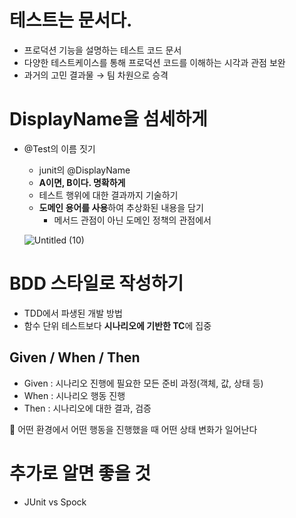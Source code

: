 # 테스트는 문서다.

- 프로덕션 기능을 설명하는 테스트 코드 문서
- 다양한 테스트케이스를 통해 프로덕션 코드를 이해하는 시각과 관점 보완
- 과거의 고민 결과물 → 팀 차원으로 승격

# DisplayName을 섬세하게

- @Test의 이름 짓기
    - junit의 @DisplayName
    - **A이면, B이다. 명확하게**
    - 테스트 행위에 대한 결과까지 기술하기
    - **도메인 용어를 사용**하여 추상화된 내용을 담기
        - 메서드 관점이 아닌 도메인 정책의 관점에서
    
    ![Untitled (10)](https://github.com/ssjjaa-algo/TestCode-/assets/57981401/70116325-6a01-4807-9fc3-1c95f8cb8155)


# BDD 스타일로 작성하기

- TDD에서 파생된 개발 방법
- 함수 단위 테스트보다 **시나리오에 기반한 TC**에 집중

## Given / When / Then

- Given : 시나리오 진행에 필요한 모든 준비 과정(객체, 값, 상태 등)
- When : 시나리오 행동 진행
- Then : 시나리오에 대한 결과, 검증

<aside>
🧐 어떤 환경에서 어떤 행동을 진행했을 때 어떤 상태 변화가 일어난다

</aside>

# 추가로 알면 좋을 것

- JUnit vs Spock
